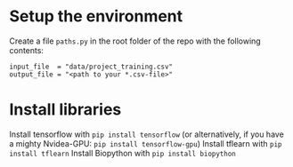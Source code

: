 # Setup the environment
Create a file `paths.py` in the root folder of the repo with the following contents:
```
input_file  = "data/project_training.csv"
output_file = "<path to your *.csv-file>"
```

# Install libraries
Install tensorflow with `pip install tensorflow` (or alternatively, if you have a mighty Nvidea-GPU: `pip install tensorflow-gpu`)
Install tflearn with `pip install tflearn`
Install Biopython with `pip install biopython`
